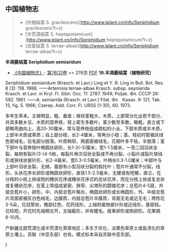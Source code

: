 
## 中国植物志

> * [纤细绢蒿  S.  gracilescens](http://www.iplant.cn/info/Seriphidium gracilescens?t=z)
> * [半荒漠绢蒿  S.  heptapotamicum](http://www.iplant.cn/info/Seriphidium heptapotamicum?t=z)
> * [白茎绢蒿  S.  terrae-albae](http://www.iplant.cn/info/Seriphidium terrae-albae?t=z)


**半凋萎绢蒿 Seriphidium semiaridum**

* [《中国植物志》](http://www.iplant.cn/frps)- [第76(2)卷](http://www.iplant.cn/frps/vol/76(2)) >> 276页 [PDF](http://www.iplant.cn/frps/pdf/76(2)/276.PDF)
**19.半凋萎绢蒿（植物研究）**

Seriphidium semiaridum (Krasch. et Lavr.) Ling et Y. R. Ling in Bull. Bot. Res. 8 (3): 118. 1988. ——Artemisia terrae-albae Krasch. subsp. seyniarida Krasch. et Lavr. in Kryl. Fl. Sibir. Occ. 11: 2787. 1949; Poljak. Фл. СССР 26: 592. 1961. ——A. semiarida (Krasch. et Lavr.) Filat. Фл　Каэах. 9: 121, Tab. 13, fig. 5. 1966; Czerep. Add. Corr. Fl. URSS (1-30), 60. 1973.

多年生草本。主根明显，粗、垂直；根状茎粗大，木质，上部常分化出若干部分，并具多数乡豆、木质的营养枝，枝上密生多数叶。茎少数至多数，略粗，直立或下部略弯曲向上，高20-30厘米，常与营养枝组成疏松的小丛，下部木质或半木质，上部半木质或草质；自上部分枝，长2-4厘米，常再分小枝；茎、枝初时密被灰绿色密绒毛，后毛部分脱落。叶质稍软，两面密被绒毛，花期叶多干枯，半脱落；茎下部叶与营养枝叶椭圆状卵形，长1-2(-3)厘米，宽1-1.5厘米，一至二回羽状全裂，每侧有裂片(3-)4-5枚，每裂片再次羽状全裂或不再分裂，小裂片或裂片狭线形或狭线状披针形，长2-4毫米，宽0.3-0.5毫米，叶柄长0.3-1.0厘米；中部叶与上部叶羽状全裂，无柄，基部有小型羽状分裂的假托叶；苞片叶通常不分裂，线形。头状花序长卵形或椭圆状卵形，直径1.5-2.5毫米，无梗或有短梗，直立，在分枝的小枝上排成短的穗状花序或穗状花序式的总状花序，而在分枝上排成复总状或复穗状花序，在茎上常组成紧密、狭窄、尖塔形的圆锥花序；总苞片4-5层，外层总苞片小，卵形，中、内层总苞片略长，椭圆状卵形或长椭圆形，外、中层总苞片背面密被灰白色绒毛，边膜质，内层总苞片半膜质，背面无毛或近无毛；两性花3-5朵，花冠管状，檐部红色，花药线形，上端附属物披针形或近线形，基部钝，花柱短，开花时先端稍叉开，叉端截形，并有睫毛。瘦果卵形或倒卵形。花果期8-10月。

产新疆北部荒漠化或半荒漠化草原地区；多生于灰化、淡栗色草原土或盐溃化的草原土壤上。苏联（中亚东部）也有。模式标本采自苏联中亚东部。

}